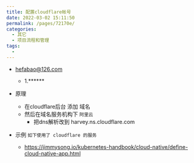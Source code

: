 ```yaml
---
title: 配置cloudflare帐号
date: 2022-03-02 15:11:50
permalink: /pages/72170e/
categories:
  - 其它
  - 项目流程和管理
tags:
  - 
---
```




* hefabao@126.com
  * 1.******

* 原理
  * 在cloudflare后台 添加 域名
  * 然后在域名服务机构下 `阿里云`
    * 把dns解析改到 harvey.ns.cloudflare.com


* 示例 `如下使用了 cloudflare 的服务`  
  * https://jimmysong.io/kubernetes-handbook/cloud-native/define-cloud-native-app.html


